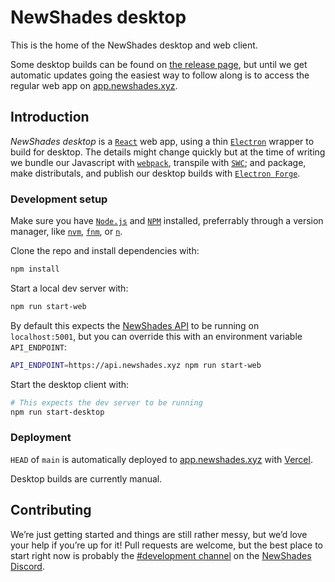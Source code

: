# NewShades desktop

This is the home of the NewShades desktop and web client.

Some desktop builds can be found on [the release page](https://github.com/NewShadesDAO/front/releases), but until we get automatic updates going the easiest way to follow along is to access the regular web app on [app.newshades.xyz](https://app.newshades.xyz).

## Introduction

*NewShades desktop* is a [`React`](https://reactjs.org/) web app, using a thin [`Electron`](https://www.electronjs.org/) wrapper to build for desktop. The details might change quickly but at the time of writing we bundle our Javascript with [`webpack`](https://webpack.js.org/), transpile with [`SWC`](https://swc.rs/); and  package, make distributals, and publish our desktop builds with [`Electron Forge`](https://www.electronforge.io/).

### Development setup

Make sure you have [`Node.js`](https://nodejs.org/en/) and [`NPM`](https://www.npmjs.com/) installed, preferrably through a version manager, like [`nvm`](https://github.com/nvm-sh/nvm), [`fnm`](https://github.com/Schniz/fnm), or [`n`](https://github.com/tj/n).

Clone the repo and install dependencies with:

```sh
npm install
```

Start a local dev server with:

```sh
npm run start-web
```

By default this expects the [NewShades API](https://github.com/NewShadesDAO/api) to be running on `localhost:5001`, but you can override this with an environment variable `API_ENDPOINT`:

```sh
API_ENDPOINT=https://api.newshades.xyz npm run start-web
```

Start the desktop client with:

```sh
# This expects the dev server to be running
npm run start-desktop
```

### Deployment

`HEAD` of `main` is automatically deployed to [app.newshades.xyz](https://app.newshades.xyz) with [Vercel](https://vercel.com/).

Desktop builds are currently manual. 

## Contributing

We’re just getting started and things are still rather messy, but we’d love your help if you’re up for it! Pull requests are welcome, but the best place to start right now is probably the [#development channel](https://discord.com/channels/913721755670040587/929759842682429490) on the [NewShades Discord](https://discord.com/invite/2jy5A5h63H).


